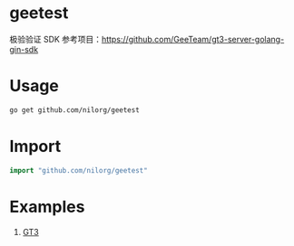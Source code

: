 # geetest
 极验验证 SDK
 参考项目：https://github.com/GeeTeam/gt3-server-golang-gin-sdk


# Usage
```bash
go get github.com/nilorg/geetest
```

# Import
```go
import "github.com/nilorg/geetest"
```

# Examples
1. [GT3](https://github.com/nilorg/geetest/blob/master/examples/gt3/main.go)